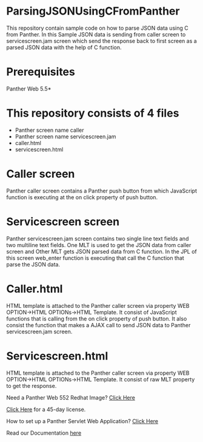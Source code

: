 # ParsingJSONUsingCFromPanther
This repository contain sample code on how to parse JSON data using C from Panther. In this Sample JSON data is sending from caller screen to servicescreen.jam screen which send the response back to first screen as a parsed JSON data with the help of C function.  

# Prerequisites
Panther Web 5.5*

# This repository consists of 4 files
* Panther screen name caller
* Panther screen name servicescreen.jam
* caller.html
* servicescreen.html


# Caller screen
Panther caller screen contains a Panther push button from which JavaScript function is executing at the on click property of push button. 

# Servicescreen screen
Panther servicescreen.jam screen contains two single line text fields and two multiline text fields. One MLT is used to get the JSON data from caller screen and Other MLT gets JSON parsed data from C function. In the JPL of this screen web_enter function is executing that call the C function that parse the JSON data.

# Caller.html
HTML template is attached to the Panther caller screen via property WEB OPTION->HTML OPTIONs->HTML Template. It consist of JavaScript functions that is calling from the on click property of push button. It also consist the function that makes a AJAX call to send JSON data to Panther servicescreen.jam screen. 

# Servicescreen.html
HTML template is attached to the Panther caller screen via property WEB OPTION->HTML OPTIONs->HTML Template. It consist of raw MLT property to get the response.


Need a Panther Web 552 Redhat Image? [Click Here](https://hub.docker.com/r/prolificspanther/pantherweb "Named link title") 

[Click Here](https://prolifics.com/panther-trial-license-request/ "Named link title") for a 45-day license.

How to set up a Panther Servlet Web Application? [Click Here](https://github.com/ProlificsPanther/PantherWeb/releases "Named link title")

Read our Documentation [here](https://docs.prolifics.com)
